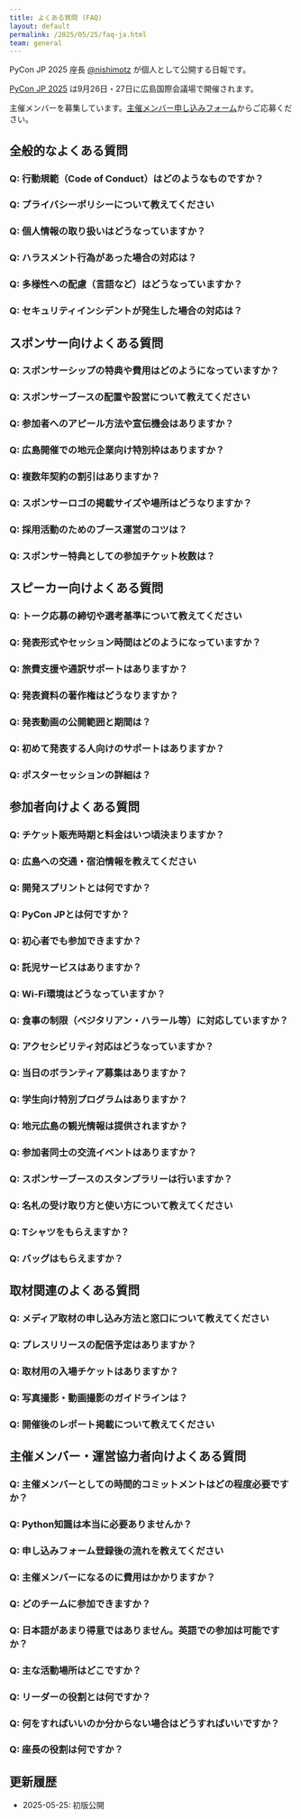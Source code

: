 ```yaml
---
title: よくある質問 (FAQ)
layout: default
permalink: /2025/05/25/faq-ja.html
team: general
---
```


PyCon JP 2025 座長 [@nishimotz](https://d.nishimotz.com/aboutme) が個人として公開する日報です。

[PyCon JP 2025](https://2025.pycon.jp/) は9月26日・27日に広島国際会議場で開催されます。

主催メンバーを募集しています。[主催メンバー申し込みフォーム](https://forms.gle/7irqYKhZVj7AY7LfA)からご応募ください。

## 全般的なよくある質問

### Q: 行動規範（Code of Conduct）はどのようなものですか？

### Q: プライバシーポリシーについて教えてください

### Q: 個人情報の取り扱いはどうなっていますか？

### Q: ハラスメント行為があった場合の対応は？

### Q: 多様性への配慮（言語など）はどうなっていますか？

### Q: セキュリティインシデントが発生した場合の対応は？

## スポンサー向けよくある質問

### Q: スポンサーシップの特典や費用はどのようになっていますか？

### Q: スポンサーブースの配置や設営について教えてください

### Q: 参加者へのアピール方法や宣伝機会はありますか？

### Q: 広島開催での地元企業向け特別枠はありますか？

### Q: 複数年契約の割引はありますか？

### Q: スポンサーロゴの掲載サイズや場所はどうなりますか？

### Q: 採用活動のためのブース運営のコツは？

### Q: スポンサー特典としての参加チケット枚数は？

## スピーカー向けよくある質問

### Q: トーク応募の締切や選考基準について教えてください

### Q: 発表形式やセッション時間はどのようになっていますか？

### Q: 旅費支援や通訳サポートはありますか？

### Q: 発表資料の著作権はどうなりますか？

### Q: 発表動画の公開範囲と期間は？

### Q: 初めて発表する人向けのサポートはありますか？

### Q: ポスターセッションの詳細は？

## 参加者向けよくある質問

### Q: チケット販売時期と料金はいつ頃決まりますか？

### Q: 広島への交通・宿泊情報を教えてください

### Q: 開発スプリントとは何ですか？

### Q: PyCon JPとは何ですか？

### Q: 初心者でも参加できますか？

### Q: 託児サービスはありますか？

### Q: Wi-Fi環境はどうなっていますか？

### Q: 食事の制限（ベジタリアン・ハラール等）に対応していますか？

### Q: アクセシビリティ対応はどうなっていますか？

### Q: 当日のボランティア募集はありますか？

### Q: 学生向け特別プログラムはありますか？

### Q: 地元広島の観光情報は提供されますか？

### Q: 参加者同士の交流イベントはありますか？

### Q: スポンサーブースのスタンプラリーは行いますか？

### Q: 名札の受け取り方と使い方について教えてください

### Q: Tシャツをもらえますか？

### Q: バッグはもらえますか？

## 取材関連のよくある質問

### Q: メディア取材の申し込み方法と窓口について教えてください

### Q: プレスリリースの配信予定はありますか？

### Q: 取材用の入場チケットはありますか？

### Q: 写真撮影・動画撮影のガイドラインは？

### Q: 開催後のレポート掲載について教えてください

## 主催メンバー・運営協力者向けよくある質問

### Q: 主催メンバーとしての時間的コミットメントはどの程度必要ですか？

### Q: Python知識は本当に必要ありませんか？

### Q: 申し込みフォーム登録後の流れを教えてください

### Q: 主催メンバーになるのに費用はかかりますか？

### Q: どのチームに参加できますか？

### Q: 日本語があまり得意ではありません。英語での参加は可能ですか？

### Q: 主な活動場所はどこですか？

### Q: リーダーの役割とは何ですか？

### Q: 何をすればいいのか分からない場合はどうすればいいですか？

### Q: 座長の役割は何ですか？

## 更新履歴

- 2025-05-25: 初版公開
